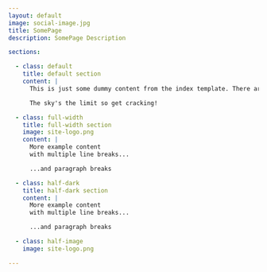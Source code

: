 ```yaml
---
layout: default
image: social-image.jpg
title: SomePage
description: SomePage Description

sections:

  - class: default
    title: default section
    content: |
      This is just some dummy content from the index template. There are all kinds of sections you can add and all kinds of custom components you can create.

      The sky's the limit so get cracking!

  - class: full-width
    title: full-width section
    image: site-logo.png
    content: |
      More example content
      with multiple line breaks...

      ...and paragraph breaks

  - class: half-dark
    title: half-dark section
    content: |
      More example content
      with multiple line breaks...

      ...and paragraph breaks

  - class: half-image
    image: site-logo.png

---
```

